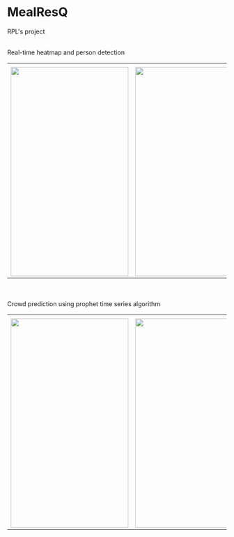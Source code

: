 # MealResQ
RPL's project
<br><br>

Real-time heatmap and person detection
<table>
  <tr>
    <td>  </td>
     <td>  </td>
     <td>  </td>
  </tr>
  <tr>
    <td><img src="screenshots/homescreen.jpg" width=270 height=480></td>
    <td><img src="screenshots/deteksi.jpg" width=270 height=480></td>
    <td><img src="screenshots/heatmap.jpg" width=270 height=480></td>
  </tr>
 </table>

<br><br>
Crowd prediction using prophet time series algorithm
<table>
  <tr>
    <td>  </td>
     <td>  </td>
     <td>  </td>
  </tr>
  <tr>
    <td><img src="screenshots/risiko.jpg" width=270 height=480></td>
    <td><img src="screenshots/prediksi.jpg" width=270 height=480></td>
    <td><img src="screenshots/tanggal.jpg" width=270 height=480></td>
  </tr>
 </table>
